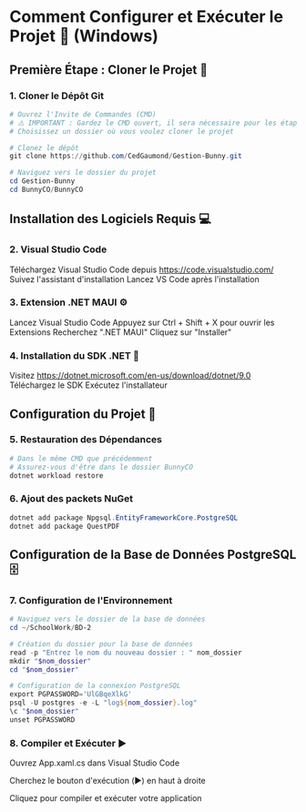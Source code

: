 # Comment Configurer et Exécuter le Projet 🚀 (Windows)

## Première Étape : Cloner le Projet 📂

### 1. Cloner le Dépôt Git

```powershell
# Ouvrez l'Invite de Commandes (CMD)
# ⚠️ IMPORTANT : Gardez le CMD ouvert, il sera nécessaire pour les étapes suivantes!
# Choisissez un dossier où vous voulez cloner le projet

# Clonez le dépôt
git clone https://github.com/CedGaumond/Gestion-Bunny.git

# Naviguez vers le dossier du projet
cd Gestion-Bunny
cd BunnyCO/BunnyCO
```
## Installation des Logiciels Requis 💻

### 2. Visual Studio Code

Téléchargez Visual Studio Code depuis https://code.visualstudio.com/
Suivez l'assistant d'installation
Lancez VS Code après l'installation

### 3. Extension .NET MAUI ⚙️

Lancez Visual Studio Code
Appuyez sur Ctrl + Shift + X pour ouvrir les Extensions
Recherchez ".NET MAUI"
Cliquez sur "Installer"

### 4. Installation du SDK .NET 🔧

Visitez https://dotnet.microsoft.com/en-us/download/dotnet/9.0
Téléchargez le SDK
Exécutez l'installateur

## Configuration du Projet 📝
### 5. Restauration des Dépendances
```powershell
# Dans le même CMD que précédemment
# Assurez-vous d'être dans le dossier BunnyCO
dotnet workload restore
```

### 6. Ajout des packets NuGet
```powershell
dotnet add package Npgsql.EntityFrameworkCore.PostgreSQL
dotnet add package QuestPDF
```
## Configuration de la Base de Données PostgreSQL 🗄️

### 7. Configuration de l'Environnement
```powershell
# Naviguez vers le dossier de la base de données
cd ~/SchoolWork/BD-2

# Création du dossier pour la base de données
read -p "Entrez le nom du nouveau dossier : " nom_dossier
mkdir "$nom_dossier"
cd "$nom_dossier"

# Configuration de la connexion PostgreSQL
export PGPASSWORD='UlGBqeXlkG'
psql -U postgres -e -L "log${nom_dossier}.log"
\c "$nom_dossier"
unset PGPASSWORD
```

### 8. Compiler et Exécuter ▶️

Ouvrez App.xaml.cs dans Visual Studio Code

Cherchez le bouton d'exécution (▶️) en haut à droite

Cliquez pour compiler et exécuter votre application
